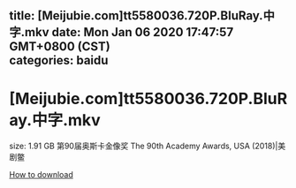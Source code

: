 
title: [Meijubie.com]tt5580036.720P.BluRay.中字.mkv
date: Mon Jan 06 2020 17:47:57 GMT+0800 (CST)    
categories: baidu
---

# [Meijubie.com]tt5580036.720P.BluRay.中字.mkv
size: 1.91 GB
 第90届奥斯卡金像奖 The 90th Academy Awards, USA (2018)|美剧鳖
 

[How to download](https://bpcam.bemobtrk.com/go/2ceec3aa-1ca2-46d6-b9ff-aaa5c184517c?jno=5291)